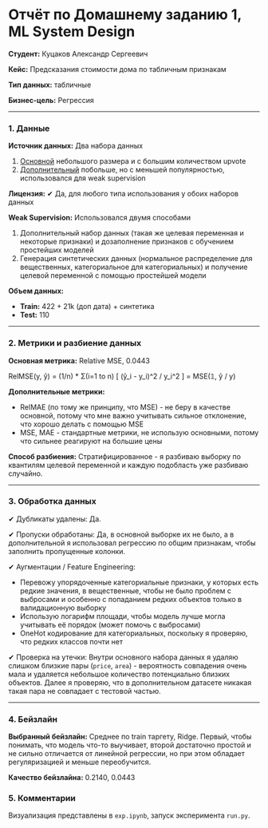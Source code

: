 # Отчёт по Домашнему заданию 1, ML System Design


**Студент:** Куцаков Александр Сергеевич

**Кейс:** Предсказания стоимости дома по табличным признакам

**Тип данных:** табличные

**Бизнес-цель:** Регрессия

---

### **1. Данные**

**Источник данных:** Два набора данных
1. [Основной](https://www.kaggle.com/datasets/yasserh/housing-prices-dataset) небольшого размера и с большим количеством upvote
2. [Дополнительный](https://www.kaggle.com/datasets/sukhmandeepsinghbrar/housing-price-dataset) побольше, но с меньшей популярностью, использовался для weak supervision

**Лицензия:** ✔ Да, для любого типа использования у обоих наборов данных

**Weak Supervision:** Использовался двумя способами
1. Дополнительный набор данных (такая же целевая переменная и некоторые признаки) и дозаполнение признаков с обучением простейших моделей
2. Генерация синтетических данных (нормальное распределение для вещественных, категориальное для категориальных) и получение целевой переменной с помощью простейшей модели

**Объем данных:**

- **Train:** 422 + 21k (доп дата) + синтетика
- **Test:** 110

---

### **2. Метрики и разбиение данных**

**Основная метрика:** Relative MSE, 0.0443

RelMSE(y, ŷ) = (1/n) * Σ(i=1 to n) [ (ŷ_i - y_i)^2 / y_i^2 ] = MSE(𝟙, ŷ / y)

**Дополнительные метрики:**
* RelMAE (по тому же принципу, что MSE) - не беру в качестве основной, потому что мне важно учитывать сильное отклонение, что хорошо делать с помощью MSE
* MSE, MAE - стандартные метрики, не использую основными, потому что сильнее реагируют на большие цены

**Способ разбиения:** Стратифицированное - я разбиваю выборку по квантилям целевой переменной и каждую подобласть уже разбиваю случайно.

---

### **3. Обработка данных**

✔ Дубликаты удалены: Да.

✔ Пропуски обработаны: Да, в основной выборке их не было, а в дополнительной я использовал регрессию по общим признакам, чтобы заполнить пропущенные колонки.

✔ Аугментации / Feature Engineering:
* Перевожу упорядоченные категориальные признаки, у которых есть редкие значения, в вещественные, чтобы не было проблем с выбросами и особенно с попаданием редких объектов только в валидационную выборку
* Использую логарифм площади, чтобы модель лучше могла учитывать её порядок (может помочь с выбросами)
* OneHot кодирование для категориальных, поскольку я проверяю, что редких классов почти нет

✔ Проверка на утечки: Внутри основного набора данных я удаляю слишком близкие пары (`price`, `area`) - вероятность совпадения очень мала и удаляется небольшое количество потенциально близких объектов. Далее я проверяю, что в дополнительном датасете никакая такая пара не совпадает с тестовой частью.

---

### **4. Бейзлайн**

**Выбранный бейзлайн:** Среднее по train таргету, Ridge. Первый, чтобы понимать, что модель что-то выучивает, второй достаточно простой и не сильно отличается от линейной регрессии, но при этом обладает регуляризацией и меньше переобучится.

**Качество бейзлайна:** 0.2140, 0.0443


### **5. Комментарии**

Визуализация представлены в `exp.ipynb`, запуск эксперимента `run.py`.
